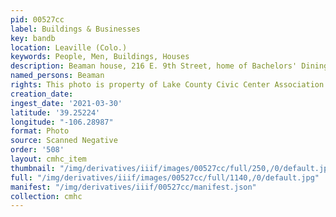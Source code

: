 ```yaml
---
pid: 00527cc
label: Buildings & Businesses
key: bandb
location: Leaville (Colo.)
keywords: People, Men, Buildings, Houses
description: Beaman house, 216 E. 9th Street, home of Bachelors' Dining Club
named_persons: Beaman
rights: This photo is property of Lake County Civic Center Association.
creation_date: 
ingest_date: '2021-03-30'
latitude: '39.25224'
longitude: "-106.28987"
format: Photo
source: Scanned Negative
order: '508'
layout: cmhc_item
thumbnail: "/img/derivatives/iiif/images/00527cc/full/250,/0/default.jpg"
full: "/img/derivatives/iiif/images/00527cc/full/1140,/0/default.jpg"
manifest: "/img/derivatives/iiif/00527cc/manifest.json"
collection: cmhc
---
```

